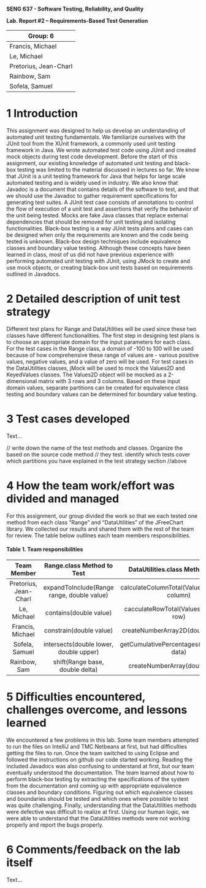 **SENG 637 - Software Testing, Reliability, and Quality**

**Lab. Report \#2 – Requirements-Based Test Generation**

| Group: 6      |
|-----------------|
| Francis, Michael                |   
| Le, Michael              |   
| Pretorius, Jean-Charl               |   
| Rainbow, Sam                |
| Sofela, Samuel                |  

# 1 Introduction

This assignment was designed to help us develop an understanding of automated unit testing fundamentals. We familiarize ourselves with the JUnit tool from the XUnit framework, a commonly used unit testing framework in Java. We wrote automated test code using JUnit and created mock objects during test code development.
Before the start of this assignment, our existing knowledge of automated unit testing and black-box testing was limited to the material discussed in lectures so far. We know that JUnit is a unit testing framework for Java that helps for large scale automated testing and is widely used in industry. We also know that Javadoc is a document that contains details of the software to test, and that we should use the Javadoc to gather requirement specifications for generating test suites.
A JUnit test case consists of annotations to control the flow of execution of a unit test and assertions that verify the behavior of the unit being tested. Mocks are fake Java classes that replace external dependencies that should be removed for unit testing and isolating functionalities. Black-box testing is a way JUnit tests plans and cases can be designed when only the requirements are known and the code being tested is unknown. Black-box design techniques include equivalence classes and boundary value testing.
Although these concepts have been learned in class, most of us did not have previous experience with performing automated unit testing with JUnit, using JMock to create and use mock objects, or creating black-box unit tests based on requirements outlined in Javadocs.



# 2 Detailed description of unit test strategy

Different test plans for Range and DataUtilities will be used since these two classes have different functionalities. The first step in designing test plans is to choose an appropriate domain for the input parameters for each class. For the test cases in the Range class, a domain of -100 to 100 will be used because of how comprehensive these range of values are - various positive values, negative values, and a value of zero will be used. For test cases in the DataUtilities classes, jMock will be used to mock the Values2D and KeyedValues classes. The Values2D object will be mocked as a 2-dimensional matrix with 3 rows and 3 columns. Based on these input domain values, separate partitions can be created for equivalence class testing and boundary values can be determined for boundary value testing.

# 3 Test cases developed

Text…

// write down the name of the test methods and classes. Organize the based on
the source code method // they test. identify which tests cover which partitions
you have explained in the test strategy section //above

# 4 How the team work/effort was divided and managed

For this assignment, our group divided the work so that we each tested one method from each class “Range” and “DataUtilities” of the JFreeChart library. We collected our results and shared them with the rest of the team for review. The table below outlines each team members responsibilities.
#### **Table 1.** Team responsibilities
| Team Member           | Range.class Method to Test                 | DataUtilities.class Method to Test              |
|:---------------------:|:------------------------------------------:|:-----------------------------------------------:|
| Pretorius, Jean-Charl | expandToInclude(Range range, double value) | calculateColumnTotal(Values2D data, int column) |
| Le, Michael           | contains(double value)                     | cacculateRowTotal(Values2D data, int row)       |
| Francis, Michael      | constrain(double value)                    | createNumberArray2D(double[][] data)            |
| Sofela, Samuel        | intersects(double lower, double upper)     | getCumulativePercentages(KeyedValues data)      |
| Rainbow, Sam          | shift(Range base, double delta)            | createNumberArray(double[] data)                |

# 5 Difficulties encountered, challenges overcome, and lessons learned

We encountered a few problems in this lab. Some team members attempted to run the files on IntelliJ and TMC Netbeans at first, but had difficulties getting the files to run. Once the team switched to using Eclipse and followed the instructions on github our code started working.
Reading the included Javadocs was also confusing to understand at first, but our team eventually understood the documentation.
The team learned about how to perform black-box testing by extracting the specifications of the system from the documentation and coming up with appropriate equivalence classes and boundary conditions. Figuring out which equivalence classes and boundaries should be tested and which ones where possible to test was quite challenging. 
Finally, understanding that the DataUtilities methods were defective was difficult to realize at first. Using our human logic, we were able to understand that the DataUtilities methods were not working properly and report the bugs properly.


# 6 Comments/feedback on the lab itself

Text…
